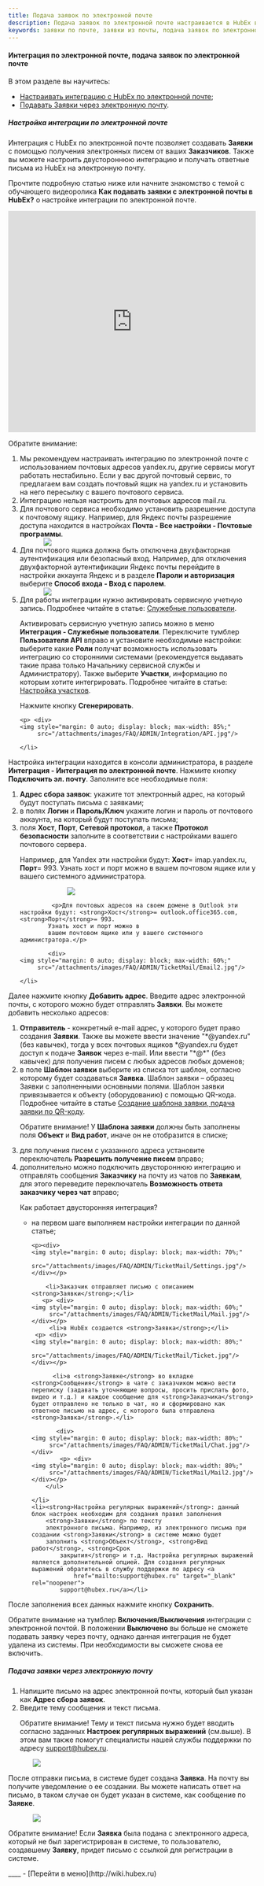 ```yaml
---
title: Подача заявок по электронной почте
description: Подача заявок по электронной почте настраивается в HubEx в консоли администратора в меню Интеграция - Интеграция по электронной почте. С помощью интеграции по электронной почте ваши Заказчики смогут подавать заявки в виде электронных писем.
keywords: заявки по почте, заявки из почты, подача заявок по электронной почте, интеграция по электронной почте, интеграция email, hubex, хабекс, хубекс, хабикс, емейл
---
```


#### Интеграция по электронной почте, подача заявок по электронной почте
В этом разделе вы научитесь:
<html>
<meta charset="utf-8">
<ul>
    <li><a href="#setemailtick">Настраивать интеграцию с HubEx по электронной почте</a>;</li>
    <li><a href="#createemailtick">Подавать Заявки через электронную почту</a>.</li>
</ul>
</html>
<body>
<h5 id="setemailtick">Настройка интеграции по электронной почте</h5>

<p>Интеграция с HubEx по электронной почте позволяет создавать <strong>Заявки</strong> с помощью
    получения электронных писем от ваших <strong>Заказчиков</strong>. Также вы можете настроить двустороннюю интеграцию и получать ответные письма из HubEx на электронную почту. </p>

<p>Прочтите подробную статью ниже или начните знакомство с темой с обучающего видеоролика <strong>Как подавать заявки с электронной почты в HubEx?</strong> о настройке интеграции по электронной почте.</p>
<iframe src="https://www.youtube.com/embed/w9x3r65YbAo" width="100%" height="450px" frameborder="0"
        allowfullscreen="allowfullscreen"></iframe>

<p>Обратите внимание: </p>
<ol>
    <li>Мы рекомендуем настраивать интеграцию по электронной почте с использованием почтовых адресов yandex.ru, другие сервисы могут работать нестабильно. Если у вас другой почтовый сервис, то предлагаем вам создать почтовый ящик на yandex.ru и установить на него пересылку с вашего почтового сервиса. </li>
    <li>Интеграцию нельзя настроить для почтовых адресов mail.ru.</li>
    <li>Для почтового сервиса необходимо установить разрешение доступа к почтовому ящику. Например, для Яндекс почты разрешение доступа находится в настройках <strong>Почта - Все настройки - Почтовые программы</strong>. </li>
    <div>
        <img style="margin: 0 auto; display: block; max-width: 80%;"
             src="/attachments/images/FAQ/ADMIN/TicketMail/EmailSettings.png"/>
    </div>
     <li> Для почтового ящика должна быть отключена двухфакторная аутентификация или безопасный вход. Например, для отключения двухфакторной аутентификации Яндекс почты перейдите в настройки аккаунта Яндекс и в разделе <strong>Пароли и авторизация</strong> выберите <strong>Способ входа - Вход с паролем</strong>.
    </li>
      <div>
        <img style="margin: 0 auto; display: block; max-width: 80%;"
             src="/attachments/images/FAQ/ADMIN/TicketMail/Autorazation.jpg"/>
    </div>
    <li> Для работы интеграции нужно активировать сервисную учетную запись. Подробнее читайте в статье: <a href="https://wiki.hubex.ru/docs/FAQ/RU/admin/ServiceUsers.html">Служебные пользователи</a>.
<p>Активировать сервисную учетную запись можно в меню <strong>Интеграция - Служебные пользователи</strong>. Переключите тумблер <strong>Пользователя API</strong>
        вправо и установите необходимые настройки: выберите какие <strong>Роли</strong> получат
        возможность использовать интеграцию со сторонними системами (рекомендуется выдавать такие права только Начальнику
        сервисной службы и Администратору). Также выберите <strong>Участки</strong>, информацию по которым хотите интегрировать. Подробнее читайте в статье: <a href="https://wiki.hubex.ru/docs/FAQ/RU/admin/Places.html">Настройка участков</a>. </p>

  <p>Нажмите кнопку <strong>Сгенерировать</strong>.</p>
      
    <p> <div>
    <img style="margin: 0 auto; display: block; max-width: 85%;"
         src="/attachments/images/FAQ/ADMIN/Integration/API.jpg"/>
</div></p>

    </li>
</ol>

<p>Настройка интеграции находится в консоли администратора, в разделе <strong>Интеграция - Интеграция по электронной
    почте</strong>.
    Нажмите кнопку <strong>Подключить эл. почту</strong>. Заполните все необходимые поля:</p>

<ol>
    <li><strong>Адрес сбора заявок</strong>: укажите тот электронный адрес, на который будут поступать письма с
        заявками;
    </li>
    <li>в полях <strong>Логин</strong> и <strong>Пароль/Ключ</strong> укажите логин и пароль от почтового аккаунта, на
        который будут поступать письма;
    </li>
    <li>поля <strong>Хост</strong>, <strong>Порт</strong>, <strong>Сетевой протокол</strong>, а также <strong>Протокол
        безопасности</strong> заполните в соответствии с настройками
        вашего почтового сервера.
        <p>Например, для Yandex эти настройки будут: <strong>Хост</strong>= imap.yandex.ru, <strong>Порт</strong>= 993.
            Узнать хост и порт можно в
            вашем почтовом ящике или у вашего системного администратора.</p>

<div>
    <img style="margin: 0 auto; display: block; max-width: 60%;"
         src="/attachments/images/FAQ/ADMIN/TicketMail/Email.jpg"/>
</div>


             <p>Для почтовых адресов на своем домене в Outlook эти настройки будут: <strong>Хост</strong>= outlook.office365.com, <strong>Порт</strong>= 993.
            Узнать хост и порт можно в
            вашем почтовом ящике или у вашего системного администратора.</p>

            <div>
    <img style="margin: 0 auto; display: block; max-width: 60%;"
         src="/attachments/images/FAQ/ADMIN/TicketMail/Email2.jpg"/>
</div>

    </li>
</ol>




<p>Далее нажмите кнопку <strong>Добавить адрес</strong>. Введите адрес электронной почты, с которого можно будет
    отправлять <strong>Заявки</strong>. Вы
    можете добавить несколько адресов:</p>

<ol>
    <li><strong>Отправитель</strong> - конкретный e-mail адрес, у которого будет право создания <strong>Заявки</strong>.
        Также вы можете ввести значение
        "*@yandex.ru" (без кавычек), тогда у всех почтовых ящиков *@yandex.ru будет доступ к подаче
        <strong>Заявок</strong>
        через e-mail. Или ввести "*@*" (без кавычек) для получения писем с любых адресов любых доменов; <!--Подробнее читайте в статье: <a
                href="https://wiki.hubex.ru/docs/FAQ/RU/user/HowToManageGmailIntegration.html">
            Как настроить интеграцию с Gmail (почта Google)?</a>.-->
    </li>
    <li>в поле <strong>Шаблон заявки</strong> выберите из списка тот шаблон, согласно которому
        будет
        создаваться <strong>Заявка</strong>. Шаблон заявки – образец Заявки с заполненными основными полями. Шаблон заявки привязывается к объекту (оборудованию) с помощью QR-кода. Подробнее читайте в статье <a
                href="https://wiki.hubex.ru/docs/FAQ/RU/user/CreatingTaskTemplates.html">Создание шаблона заявки, подача заявки по QR-коду</a>.
        <p>Обратите внимание! У <strong>Шаблона заявки</strong> должны быть заполнены поля <strong>Объект</strong> и
            <strong>Вид работ</strong>, иначе он не отобразится в
            списке;</p>
    </li>
    <li>для получения писем с указанного адреса установите переключатель <strong>Разрешить получение писем</strong> вправо;</li>
    <li>дополнительно можно подключить двустороннюю интеграцию и отправлять сообщения <strong>Заказчику</strong> на почту из чатов по <strong>Заявкам</strong>, для этого переведите переключатель <strong>Возможность ответа заказчику через чат</strong> вправо<!--название переключателя будет изменено! поправить потом!-->;
    <p>Как работает двусторонняя интеграция?</p>
        <ul>
        <li>на первом шаге выполняем настройки интеграции по данной статье;</li>

    <p><div>
    <img style="margin: 0 auto; display: block; max-width: 70%;"
         src="/attachments/images/FAQ/ADMIN/TicketMail/Settings.jpg"/>
    </div></p>

        <li>Заказчик отправляет письмо с описанием <strong>Заявки</strong>;</li>
       <p> <div>
    <img style="margin: 0 auto; display: block; max-width: 60%;"
         src="/attachments/images/FAQ/ADMIN/TicketMail/Mail.jpg"/>
    </div></p>
         <li>в HubEx создается <strong>Заявка</strong>;</li>
     <p> <div>
    <img style="margin: 0 auto; display: block; max-width: 80%;"
         src="/attachments/images/FAQ/ADMIN/TicketMail/Ticket.jpg"/>
    </div></p>

          <li>в <strong>Заявке</strong> во вкладке <strong>Сообщения</strong> в чате с заказчиком можно вести переписку (задавать уточняющие вопросы, просить прислать фото, видео и т.д.) и каждое сообщение для <strong>Заказчика</strong> будет отправлено не только в чат, но и сформировано как ответное письмо на адрес, с которого была отправлена <strong>Заявка</strong>.</li>
           
           <div>
    <img style="margin: 0 auto; display: block; max-width: 80%;"
         src="/attachments/images/FAQ/ADMIN/TicketMail/Chat.jpg"/>
    </div>
            <p> <div>
    <img style="margin: 0 auto; display: block; max-width: 80%;"
         src="/attachments/images/FAQ/ADMIN/TicketMail/Mail2.jpg"/>
    </div></p>
        </ul>

    </li>
    <li><strong>Настройка регулярных выражений</strong>: данный блок настроек необходим для создания правил заполнения
        <strong>Заявки</strong> по тексту
        электронного письма. Например, из электронного письма при создании <strong>Заявки</strong> в системе можно будет
        заполнить <strong>Объект</strong>, <strong>Вид работ</strong>, <strong>Срок
            закрытия</strong> и т.д. Настройка регулярных выражений является дополнительной опцией. Для создания регулярных выражений обратитесь в службу поддержки по адресу <a
                href="mailto:support@hubex.ru" target="_blank" rel="noopener">
            support@hubex.ru</a></li>
</ol>


<p>После заполнения всех данных нажмите кнопку <strong>Сохранить</strong>.</p>

<p>Обратите внимание на тумблер <strong>Включения/Выключения</strong> интеграции с электронной почтой. В положении
    <strong>Выключено</strong> вы больше не
    сможете подавать заявку через почту, однако данная интеграция не будет удалена из системы. При необходимости вы
    сможете снова ее включить.</p>

<h5 id="createemailtick">Подача заявки через электронную почту</h5>

<ol>
    <li>Напишите письмо на адрес электронной почты, который был указан как <strong>Адрес сбора заявок</strong>.</li>
    <li>Введите тему сообщения и текст письма.
        <p>Обратите внимание! Тему и текст письма нужно будет вводить согласно заданных <strong>Настроек регулярных
            выражений</strong>
            (см.выше). В этом вам также помогут специалисты нашей службы поддержки по адресу <a
                    href="mailto:support@hubex.ru" target="_blank" rel="noopener">
                support@hubex.ru</a>.</p>
    </li>

</ol>

<div>
    <img style="margin: 0 auto; display: block; max-width: 80%;"
         src="/attachments/images/FAQ/ADMIN/TicketMail/emailtick5.jpg"/>
</div>

<p>После отправки письма, в системе будет создана <strong>Заявка</strong>. На почту вы получите уведомление о ее
    создании. Вы можете написать ответ на письмо, в таком случае он будет указан в системе, как сообщение по
    <strong>Заявке</strong>.</p>
<div>
    <img style="margin: 0 auto; display: block; max-width: 80%;"
         src="/attachments/images/FAQ/ADMIN/TicketMail/emailtick6.png"/>
</div>


<p>Обратите внимание! Если <strong>Заявка</strong> была подана с электронного адреса, который не был зарегистрирован в
    системе, то
    пользователю, создавшему <strong>Заявку</strong>, придет письмо с ссылкой для регистрации в системе.</p>



</body>
____
- [Перейти в меню](http://wiki.hubex.ru)
